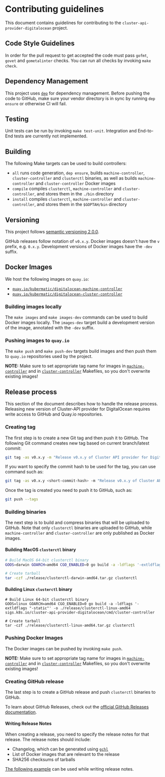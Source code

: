 # Contributing guidelines

This document contains guidelines for contributing to the `cluster-api-provider-digitalocean` project.

## Code Style Guidelines

In order for the pull request to get accepted the code must pass `gofmt`, `govet` and `gometalinter` checks. You can run all checks by invoking `make check`.

## Dependency Management

This project uses [`dep`](https://github.com/golang/dep) for dependency management. Before pushing the code to GitHub, make sure your vendor directory is in sync by running `dep ensure` or otherwise CI will fail.

## Testing

Unit tests can be run by invoking `make test-unit`. Integration and End-to-End tests are currently not implemented.

## Building

The following Make targets can be used to build controllers:

* `all` runs code generation, `dep ensure`, builds `machine-controller`, `cluster-controller` and `clusterctl` binaries, as well as builds `machine-controller` and `cluster-controller` Docker images
* `compile` compiles `clusterctl`, `machine-controller` and `cluster-controller`, and stores them in the `./bin` directory
* `install` compiles `clusterctl`, `machine-controller` and `cluster-controller`, and stores them in the `$GOPTAH/bin` directory

## Versioning

This project follows [semantic versioning 2.0.0](https://semver.org/).

GitHub releases follow notation of `v0.x.y`. Docker images doesn't have the `v` prefix, e.g. `0.x.y`. Development versions of Docker images have the `-dev` suffix.

## Docker Images

We host the following images on `quay.io`:

* [`quay.io/kubermatic/digitalocean-machine-controller`](https://quay.io/repository/kubermatic/digitalocean-machine-controller)
* [`quay.io/kubermatic/digitalocean-cluster-controller`](https://quay.io/repository/kubermatic/digitalocean-cluster-controller)

### Building images locally

The `make images` and `make images-dev` commands can be used to build Docker images locally. The `images-dev` target build a development version of the image, annotated with the `-dev` suffix.

### Pushing images to `quay.io`

The `make push` and `make push-dev` targets build images and then push them to `quay.io` repositories used by the project.

**NOTE:** Make sure to set appropriate tag name for images in [`machine-controller`](./cmd/machine-controller/Makefile) and in [`cluster-controller`](./cmd/cluster-controller/Makefile) Makefiles, so you don't overwrite existing images!

## Release process

This section of the document describes how to handle the release process. Releasing new version of Cluster-API provider for DigitalOcean requires write access to GitHub and Quay.io repositories.

### Creating tag

The first step is to create a new Git tag and then push it to GitHub. The following Git command creates new tag based on current branch/latest commit:

```bash
git tag -as v0.x.y -m "Release v0.x.y of Cluster API provider for DigitalOcean"
```

If you want to specify the commit hash to be used for the tag, you can use command such as:

```bash
git tag -as v0.x.y <short-commit-hash> -m "Release v0.x.y of Cluster API provider for DigitalOcean"
```

Once the tag is created you need to push it to GitHub, such as:

```bash
git push --tags
```

### Building binaries

The next step is to build and compress binaries that will be uploaded to GitHub. Note that only `clusterctl` binaries are uploaded to GitHub, while `machine-controller` and `cluster-controller` are only published as Docker images.

#### Building MacOS `clusterctl` binary

```bash
# Build MacOS 64-bit clusterctl binary
GOOS=darwin GOARCH=amd64 CGO_ENABLED=0 go build -a -ldflags '-extldflags "-static"' -o ./release/clusterctl sigs.k8s.io/cluster-api-provider-digitalocean/clusterctl

# Create tarball
tar -czf ./release/clusterctl-darwin-amd64.tar.gz clusterctl
```

#### Building Linux `clusterctl` binary

```
# Build Linux 64-bit clusterctl binary
GOOS=linux GOARCH=amd64 CGO_ENABLED=0 go build -a -ldflags '-extldflags "-static"' -o ./release/clusterctl-linux-amd64 sigs.k8s.io/cluster-api-provider-digitalocean/cmd/cluster-controller

# Create tarball
tar -czf ./release/clusterctl-linux-amd64.tar.gz clusterctl
```

### Pushing Docker Images

The Docker images can be pushed by invoking `make push`.

**NOTE:** Make sure to set appropriate tag name for images in [`machine-controller`](./cmd/machine-controller/Makefile) and in [`cluster-controller`](./cmd/cluster-controller/Makefile) Makefiles, so you don't overwrite existing images!

### Creating GitHub release

The last step is to create a GitHub release and push `clusterctl` binaries to GitHub.

To learn about GitHub Releases, check out the [official GitHub Releases documentation](https://help.github.com/articles/creating-releases/).

#### Writing Release Notes

When creating a release, you need to specify the release notes for that release. The release notes should include:

- Changelog, which can be generated using [`gchl`](https://github.com/kubermatic/gchl)
- List of Docker images that are relevant to the release
- SHA256 checksums of tarballs

[The following example](https://github.com/kubernetes-sigs/cluster-api-provider-digitalocean/releases/tag/v0.2.0) can be used while writing release notes.
